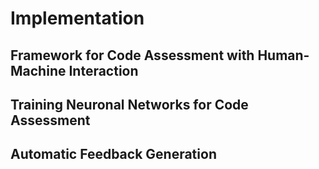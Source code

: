 # Implementation

## Framework for Code Assessment with Human-Machine Interaction

## Training Neuronal Networks for Code Assessment

## Automatic Feedback Generation